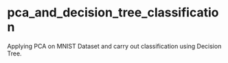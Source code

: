 # pca_and_decision_tree_classification
 Applying PCA on MNIST Dataset and carry out classification using  Decision Tree.
